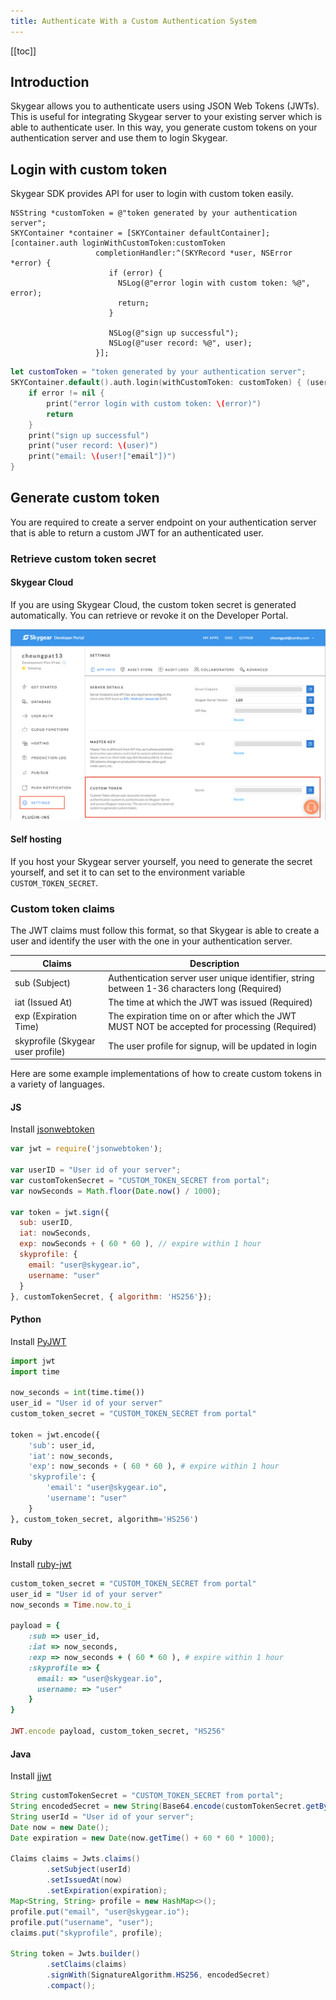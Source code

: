 ```yaml
---
title: Authenticate With a Custom Authentication System
---
```


[[toc]]

## Introduction

Skygear allows you to authenticate users using JSON Web Tokens (JWTs). This is
useful for integrating Skygear server to your existing server which is able to
authenticate user. In this way, you generate custom tokens on your
authentication server and use them to login Skygear.

## Login with custom token

Skygear SDK provides API for user to login with custom token easily.

```obj-c
NSString *customToken = @"token generated by your authentication server";
SKYContainer *container = [SKYContainer defaultContainer];
[container.auth loginWithCustomToken:customToken
                   completionHandler:^(SKYRecord *user, NSError *error) {
                      if (error) {
                        NSLog(@"error login with custom token: %@", error);
                        return;
                      }

                      NSLog(@"sign up successful");
                      NSLog(@"user record: %@", user);
                   }];
```

```swift
let customToken = "token generated by your authentication server";
SKYContainer.default().auth.login(withCustomToken: customToken) { (user, error) in
    if error != nil {
        print("error login with custom token: \(error)")
        return
    }
    print("sign up successful")
    print("user record: \(user)")
    print("email: \(user!["email"])")
}
```

## Generate custom token

You are required to create a server endpoint on your authentication server
that is able to return a custom JWT for an authenticated user.

### Retrieve custom token secret

#### Skygear Cloud

If you are using Skygear Cloud, the custom token secret is generated
automatically. You can retrieve or revoke it on the Developer Portal.

![Custom Token](/assets/common/custom-token.png)

#### Self hosting

If you host your Skygear server yourself, you need to generate the secret
yourself, and set it to can set to the environment variable
`CUSTOM_TOKEN_SECRET`.

### Custom token claims

The JWT claims must follow this format, so that Skygear is able to create a
user and identify the user with the one in your authentication server.

| Claims                                 | Description |
|----------------------------------------|-------------|
| sub (Subject)                          | Authentication server user unique identifier, string between 1-36 characters long (Required) |
| iat (Issued At)                        | The time at which the JWT was issued (Required) |
| exp (Expiration Time)                  | The expiration time on or after which the JWT MUST NOT be accepted for processing (Required) |
| skyprofile (Skygear user profile) | The user profile for signup, will be updated in login |

Here are some example implementations of how to create custom tokens in a
variety of languages.

#### JS

Install [jsonwebtoken](https://github.com/auth0/node-jsonwebtoken)

```js
var jwt = require('jsonwebtoken');

var userID = "User id of your server";
var customTokenSecret = "CUSTOM_TOKEN_SECRET from portal";
var nowSeconds = Math.floor(Date.now() / 1000);

var token = jwt.sign({
  sub: userID,
  iat: nowSeconds,
  exp: nowSeconds + ( 60 * 60 ), // expire within 1 hour
  skyprofile: {
    email: "user@skygear.io",
    username: "user"
  }
}, customTokenSecret, { algorithm: 'HS256'});
```

#### Python

Install [PyJWT](https://github.com/jpadilla/pyjwt)

```py
import jwt
import time

now_seconds = int(time.time())
user_id = "User id of your server"
custom_token_secret = "CUSTOM_TOKEN_SECRET from portal"

token = jwt.encode({
    'sub': user_id,
    'iat': now_seconds,
    'exp': now_seconds + ( 60 * 60 ), # expire within 1 hour
    'skyprofile': {
        'email': "user@skygear.io",
        'username': "user"
    }
}, custom_token_secret, algorithm='HS256')
```

#### Ruby

Install [ruby-jwt](https://github.com/jwt/ruby-jwt)

```ruby
custom_token_secret = "CUSTOM_TOKEN_SECRET from portal"
user_id = "User id of your server"
now_seconds = Time.now.to_i

payload = {
    :sub => user_id,
    :iat => now_seconds,
    :exp => now_seconds + ( 60 * 60 ), # expire within 1 hour
    :skyprofile => {
      email: => "user@skygear.io",
      username: => "user"
    }
}

JWT.encode payload, custom_token_secret, "HS256"
```

#### Java

Install [jjwt](https://github.com/jwtk/jjwt)

```java
String customTokenSecret = "CUSTOM_TOKEN_SECRET from portal";
String encodedSecret = new String(Base64.encode(customTokenSecret.getBytes(), Base64.DEFAULT));
String userId = "User id of your server";
Date now = new Date();
Date expiration = new Date(now.getTime() + 60 * 60 * 1000);

Claims claims = Jwts.claims()
        .setSubject(userId)
        .setIssuedAt(now)
        .setExpiration(expiration);
Map<String, String> profile = new HashMap<>();
profile.put("email", "user@skygear.io");
profile.put("username", "user");
claims.put("skyprofile", profile);

String token = Jwts.builder()
        .setClaims(claims)
        .signWith(SignatureAlgorithm.HS256, encodedSecret)
        .compact();
```
